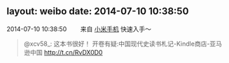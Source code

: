 layout: weibo
date: 2014-07-10 10:38:50
---
2014-07-10 10:38:50  &nbsp;&nbsp;&nbsp;&nbsp;&nbsp;&nbsp; 来自 <a href="http://app.weibo.com/t/feed/22zMnn" rel="nofollow">小米手机</a>
快速入手～
>  @xcv58_: 这本书很好！ 开卷有疑:中国现代史读书札记-Kindle商店-亚马逊中国 http://t.cn/RvDX0D0 ​​​
